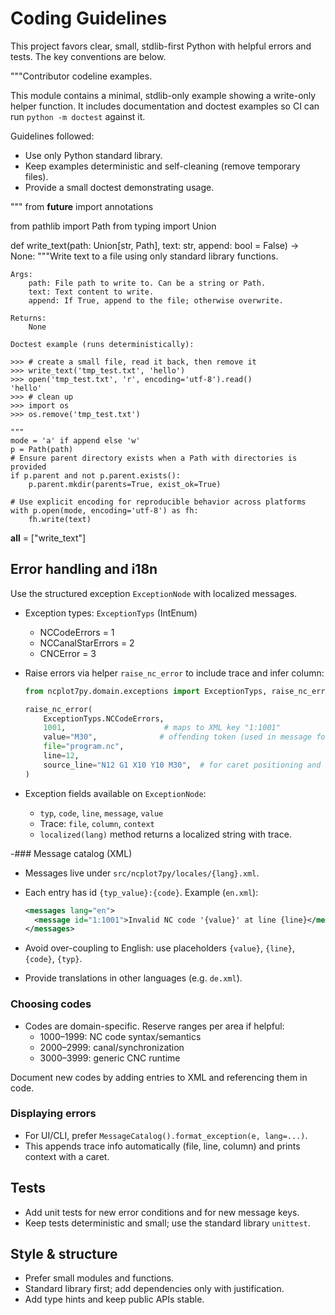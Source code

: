 # Coding Guidelines

This project favors clear, small, stdlib-first Python with helpful errors and tests. The key conventions are below.

"""Contributor codeline examples.

This module contains a minimal, stdlib-only example showing a write-only helper
function. It includes documentation and doctest examples so CI can run
`python -m doctest` against it.

Guidelines followed:
- Use only Python standard library.
- Keep examples deterministic and self-cleaning (remove temporary files).
- Provide a small doctest demonstrating usage.

"""
from __future__ import annotations

from pathlib import Path
from typing import Union


def write_text(path: Union[str, Path], text: str, append: bool = False) -> None:
    """Write text to a file using only standard library functions.

    Args:
        path: File path to write to. Can be a string or Path.
        text: Text content to write.
        append: If True, append to the file; otherwise overwrite.

    Returns:
        None

    Doctest example (runs deterministically):

    >>> # create a small file, read it back, then remove it
    >>> write_text('tmp_test.txt', 'hello')
    >>> open('tmp_test.txt', 'r', encoding='utf-8').read()
    'hello'
    >>> # clean up
    >>> import os
    >>> os.remove('tmp_test.txt')

    """
    mode = 'a' if append else 'w'
    p = Path(path)
    # Ensure parent directory exists when a Path with directories is provided
    if p.parent and not p.parent.exists():
        p.parent.mkdir(parents=True, exist_ok=True)

    # Use explicit encoding for reproducible behavior across platforms
    with p.open(mode, encoding='utf-8') as fh:
        fh.write(text)


__all__ = ["write_text"]


## Error handling and i18n

Use the structured exception `ExceptionNode` with localized messages.

- Exception types: `ExceptionTyps` (IntEnum)
  - NCCodeErrors = 1
  - NCCanalStarErrors = 2
  - CNCError = 3
- Raise errors via helper `raise_nc_error` to include trace and infer column:

  ```python
  from ncplot7py.domain.exceptions import ExceptionTyps, raise_nc_error

  raise_nc_error(
      ExceptionTyps.NCCodeErrors,
      1001,                      # maps to XML key "1:1001"
      value="M30",              # offending token (used in message formatting)
      file="program.nc",
      line=12,
      source_line="N12 G1 X10 Y10 M30",  # for caret positioning and context
  )
  ```

- Exception fields available on `ExceptionNode`:
  - `typ`, `code`, `line`, `message`, `value`
  - Trace: `file`, `column`, `context`
  - `localized(lang)` method returns a localized string with trace.

-### Message catalog (XML)
- Messages live under `src/ncplot7py/locales/{lang}.xml`.
- Each entry has id `{typ_value}:{code}`. Example (`en.xml`):

  ```xml
  <messages lang="en">
    <message id="1:1001">Invalid NC code '{value}' at line {line}</message>
  </messages>
  ```

- Avoid over-coupling to English: use placeholders `{value}`, `{line}`, `{code}`, `{typ}`.
- Provide translations in other languages (e.g. `de.xml`).

### Choosing codes
- Codes are domain-specific. Reserve ranges per area if helpful:
  - 1000–1999: NC code syntax/semantics
  - 2000–2999: canal/synchronization
  - 3000–3999: generic CNC runtime

Document new codes by adding entries to XML and referencing them in code.

### Displaying errors
- For UI/CLI, prefer `MessageCatalog().format_exception(e, lang=...)`.
- This appends trace info automatically (file, line, column) and prints context with a caret.

## Tests
- Add unit tests for new error conditions and for new message keys.
- Keep tests deterministic and small; use the standard library `unittest`.

## Style & structure
- Prefer small modules and functions.
- Standard library first; add dependencies only with justification.
- Add type hints and keep public APIs stable.

